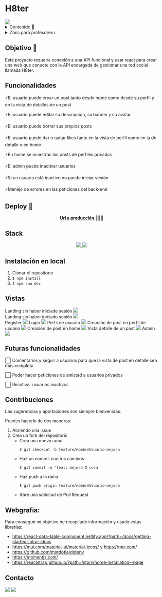 # H8ter

<img src="/src/assets/hater.png">  

<details>
  <summary>Contenido 📝</summary>
  <ol>
    <li><a href="#objetivo-🎯">Objetivo</a></li>
    <li><a href="#sobre-el-proyecto-🔎">Sobre el proyecto</a></li>
    <li><a href="#deploy-🚀">Deploy</a></li>
    <li><a href="#stack">Stack</a></li>
    <li><a href="#instalación-en-local">Instalación</a></li>
    <li><a href="#vistas">Vistas</a></li>
    <li><a href="#funcionalidades">Funcionalidades</a></li>
    <li><a href="#futuras-funcionalidades">Futuras funcionalidades</a></li>
    <li><a href="#contribuciones">Contribuciones</a></li>
    <li><a href="#webgrafia">Webgrafia</a></li>
    <li><a href="#contacto">Contacto</a></li>
  </ol>
</details>

<details>
  <summary>Zona para profesores ℹ️</summary>
  <ol>
    <li>Usuario superadmin: 

   ```
superadmin@superadmin.com
password: 123456789
```
</li>
    <li>Usuario de prueba
      
   ```
alex@gmail.com
password: 123456789
```
  </li>
    <li>Usuario inactivo

   ```
kornetera@gmail.com
password: 123456789
```
</li>
  </ol>
</details>



## Objetivo 🎯
Este proyecto requería conexión a una API funcional y usar react para crear una web que conecte con la API encargada de gestionar una red social llamada H8ter.

## Funcionalidades
⚡El usuario puede crear un post tanto desde home como desde su perfil y en la vista de detalles de un post

⚡El usuario puede editar su descripción, su banner y su avatar

⚡El usuario puede borrar sus propios posts

⚡El usuario puede dar o quitar likes tanto en la vista de perfil como en la de detalle o en home

⚡En home se muestran los posts de perfiles privados

⚡El admin puede inactivar usuarios

⚡Si un usuario está inactivo no puede iniciar sesión

⚡Manejo de errores en las peticiones del back-end

## Deploy 🚀
<div align="center">
    <a href="https://h8terrrss.zeabur.app/"><strong>Url a producción </strong></a>🚀🚀🚀
</div>

## Stack
<div align="center">
<a href="https://www.reactjs.com/">
    <img src= "https://img.shields.io/badge/React-20232A?style=for-the-badge&logo=react&logoColor=61DAFB"/>
</a>
<a href="https://developer.mozilla.org/es/docs/Web/JavaScript">
    <img src= "https://img.shields.io/badge/javascipt-EFD81D?style=for-the-badge&logo=javascript&logoColor=black"/>
</a>
 </div>

## Instalación en local
1. Clonar el repositorio
2. ` $ npm install `
3. ``` $ npm run dev ```


## Vistas
Landing sin haber iniciado sesión
<img src="/src/assets/homesinlogin.png">  
Landing sin haber iniciado sesión
<img src="/src/assets/homelogin.png">  
Register
<img src="/src/assets/registro.png">
Login
<img src="/src/assets/login.png">
Perfil de usuario
<img src="/src/assets/perfilusuario.png">
Creación de post en perfil de usuario
<img src="./src/assets/postenperfil.png">
Creación de post en home
<img src="./src/assets/postenhome.png">
Vista detalle de un post
<img src="./src/assets/postdetalle.png">
Admin
<img src="./src/assets/admin.png">

## Futuras funcionalidades
  
⬜ Comentarios y seguir a usuarios para que la vista de post en detalle sea más completa

⬜ Poder hacer peticiones de amistad a usuarios privados

⬜ Reactivar usuarios inactivos  



## Contribuciones
Las sugerencias y aportaciones son siempre bienvenidas.  

Puedes hacerlo de dos maneras:

1. Abriendo una issue
2. Crea un fork del repositorio
    - Crea una nueva rama  
        ```
        $ git checkout -b feature/nombreUsuario-mejora
        ```
    - Haz un commit con tus cambios 
        ```
        $ git commit -m 'feat: mejora X cosa'
        ```
    - Haz push a la rama 
        ```
        $ git push origin feature/nombreUsuario-mejora
        ```
    - Abre una solicitud de Pull Request


## Webgrafia:
Para conseguir mi objetivo he recopilado información y usado estas librerías:
- https://react-data-table-component.netlify.app/?path=/docs/getting-started-intro--docs
- https://mui.com/material-ui/material-icons/ y https://mui.com/
- https://github.com/motdotla/dotenv
- https://momentjs.com/
- https://reactstrap.github.io/?path=/story/home-installation--page

 

## Contacto

<a href = "mailto:aipachecogarcia@gmail.com
"><img src="https://img.shields.io/badge/Gmail-C6362C?style=for-the-badge&logo=gmail&logoColor=white" target="_blank"></a>
<a href="https://www.linkedin.com/in/anapachecogarcia/" target="_blank"><img src="https://img.shields.io/badge/-LinkedIn-%230077B5?style=for-the-badge&logo=linkedin&logoColor=white" target="_blank"></a>
</p>
